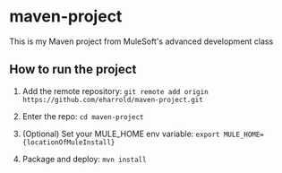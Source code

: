 # maven-project

This is my Maven project from MuleSoft's advanced development class

## How to run the project

1. Add the remote repository: `git remote add origin https://github.com/eharrold/maven-project.git`

2. Enter the repo: `cd maven-project`

3. (Optional) Set your MULE_HOME env variable: `export MULE_HOME={locationOfMuleInstall}`

4. Package and deploy: `mvn install`
